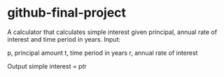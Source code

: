 # github-final-project
A calculator that calculates simple interest given principal, annual rate of interest and time period in years.
Input:

   p, principal amount
   t, time period in years
   r, annual rate of interest

Output
   simple interest = p*t*r
